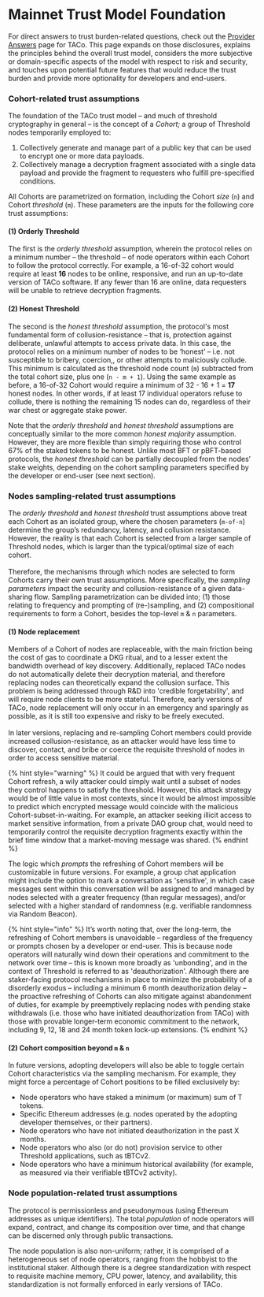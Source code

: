 # Mainnet Trust Model Foundation

For direct answers to trust burden-related questions, check out the [Provider Answers](mainnet-trust-disclosure-provider-answers.md) page for TACo. This page expands on those disclosures, explains the principles behind the overall trust model, considers the more subjective or domain-specific aspects of the model with respect to risk and security, and touches upon potential future features that would reduce the trust burden and provide more optionality for developers and end-users.

### Cohort-related trust assumptions&#x20;

The foundation of the TACo trust model – and much of threshold cryptography in general – is the concept of a _Cohort;_ a group of Threshold nodes temporarily employed to:

1. Collectively generate and manage part of a public key that can be used to encrypt one or more data payloads.&#x20;
2. Collectively manage a decryption fragment associated with a single data payload and provide the fragment to requesters who fulfill pre-specified conditions.

All Cohorts are parametrized on formation, including the Cohort _size_ (`n`) and Cohort _threshold_ (`m`). These parameters are the inputs for the following core trust assumptions:&#x20;

#### (1) Orderly Threshold&#x20;

The first is the _orderly threshold_ assumption, wherein the protocol relies on a minimum number – the threshold – of node operators within each Cohort to follow the protocol correctly. For example, a 16-of-32 cohort would require at least **16** nodes to be online, responsive, and run an up-to-date version of TACo software. If any fewer than 16 are online, data requesters will be unable to retrieve decryption fragments.&#x20;

#### (2) Honest Threshold&#x20;

The second is the _honest threshold_ assumption, the protocol's most fundamental form of collusion-resistance – that is, protection against deliberate, unlawful attempts to access private data. In this case, the protocol relies on a minimum number of nodes to be ‘honest’ – i.e. not susceptible to bribery, coercion,, or other attempts to maliciously collude. This minimum is calculated as the threshold node count (`m`) subtracted from the total cohort size, plus one (`n - m + 1`). Using the same example as before, a 16-of-32 Cohort would require a minimum of 32 - 16 + 1 = **17** honest nodes. In other words, if at least 17 individual operators refuse to collude, there is nothing the remaining 15 nodes can do, regardless of their war chest or aggregate stake power.&#x20;

Note that the _orderly threshold_ and _honest threshold_ assumptions are conceptually similar to the more common _honest majority_ assumption. However, they are more flexible than simply requiring those who control 67% of the staked tokens to be honest. Unlike most BFT or pBFT-based protocols, the _honest threshold_ can be partially decoupled from the nodes’ stake weights, depending on the cohort sampling parameters specified by the developer or end-user (see next section).&#x20;

### Nodes sampling-related trust assumptions&#x20;

The _orderly threshold_ and _honest threshold_ trust assumptions above treat each Cohort as an isolated group, where the chosen parameters (`m-of-n`) determine the group’s redundancy, latency, and collusion resistance. However, the reality is that each Cohort is selected from a larger sample of Threshold nodes, which is larger than the typical/optimal size of each cohort. \
\
Therefore, the mechanisms through which nodes are selected to form Cohorts carry their own trust assumptions. More specifically, the _sampling parameters_ impact the security and collusion-resistance of a given data-sharing flow. Sampling parametrization can be divided into; (1) those relating to frequency and prompting of (re-)sampling, and (2) compositional requirements to form a Cohort, besides the top-level `m` & `n` parameters.&#x20;

#### (1) Node replacement

Members of a Cohort of nodes are replaceable, with the main friction being the cost of gas to coordinate a DKG ritual, and to a lesser extent the bandwidth overhead of key discovery. Additionally, replaced TACo nodes do not automatically delete their decryption material, and therefore replacing nodes can theoretically expand the collusion surface. This problem is being addressed through R\&D into 'credible forgetability', and will require node clients to be more stateful. Therefore, early versions of TACo, node replacement will only occur in an emergency and sparingly as possible, as it is still too expensive and risky to be freely executed. \
\
In later versions, replacing and re-sampling Cohort members could provide increased collusion-resistance, as an attacker would have less time to discover, contact, and bribe or coerce the requisite threshold of nodes in order to access sensitive material.&#x20;

{% hint style="warning" %}
It could be argued that with very frequent Cohort refresh, a wily attacker could simply wait until a subset of nodes they control happens to satisfy the threshold. However, this attack strategy would be of little value in most contexts, since it would be almost impossible to predict which encrypted message would coincide with the malicious Cohort-subset-in-waiting. For example, an attacker seeking illicit access to market sensitive information, from a private DAO group chat, would need to temporarily control the requisite decryption fragments exactly within the brief time window that a market-moving message was shared.
{% endhint %}

The logic which _prompts_ the refreshing of Cohort members will be customizable in future versions. For example, a group chat application might include the option to mark a conversation as 'sensitive', in which case messages sent within this conversation will be assigned to and managed by nodes selected with a greater frequency (than regular messages), and/or selected with a higher standard of randomness (e.g. verifiable randomness via Random Beacon).&#x20;

{% hint style="info" %}
It’s worth noting that, over the long-term, the refreshing of Cohort members is unavoidable – regardless of the frequency or prompts chosen by a developer or end-user. This is because node operators will naturally wind down their operations and commitment to the network over time – this is known more broadly as 'unbonding', and in the context of Threshold is referred to as 'deauthorization'. Although there are staker-facing protocol mechanisms in place to minimize the probability of a disorderly exodus – including a minimum 6 month deauthorization delay – the proactive refreshing of Cohorts can also mitigate against abandonment of duties, for example by preemptively replacing nodes with pending stake withdrawals (i.e. those who have initiated deauthorization from TACo) with those with provable longer-term economic commitment to the network, including 9, 12, 18 and 24 month token lock-up extensions.&#x20;
{% endhint %}

#### (2) Cohort composition beyond `m` &  `n`

In future versions, adopting developers will also be able to toggle certain Cohort characteristics via the sampling mechanism. For example, they might force a percentage of Cohort positions to be filled exclusively by:

* Node operators who have staked a minimum (or maximum) sum of T tokens.
* Specific Ethereum addresses (e.g. nodes operated by the adopting developer themselves, or their partners).&#x20;
* Node operators who have not initiated deauthorization in the past X months.&#x20;
* Node operators who also (or do not) provision service to other Threshold applications, such as tBTCv2.&#x20;
* Node operators who have a minimum historical availability (for example, as measured via their verifiable tBTCv2 activity).

### Node population-related trust assumptions&#x20;

The protocol is permissionless and pseudonymous (using Ethereum addresses as unique identifiers). The total _population_ of node operators will expand, contract, and change its composition over time, and that change can be discerned only through public transactions.&#x20;

The node population is also non-uniform; rather, it is comprised of a heterogeneous set of node operators, ranging from the hobbyist to the institutional staker. Although there is a degree standardization with respect to requisite machine memory, CPU power, latency, and availability, this standardization is not formally enforced in early versions of TACo.&#x20;



